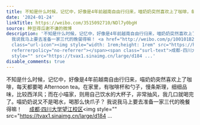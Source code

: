 ```yaml
---
title: 不知是什么时候，记忆中，好像是4年前越南自由行归来，喵奶奶突然喜欢上了咖啡，每天都要喝 Afternoon tea。在家里，有咖啡杯和勺子，慢条斯理，细细品味，比较...
date: '2024-01-24'
linkTitle: https://weibo.com/3515092710/NDl7y0bgH
source: 种豆得瓜谢不谦的微博
description: '不知是什么时候，记忆中，好像是4年前越南自由行归来，喵奶奶突然喜欢上了咖啡，每天都要喝 Afternoon tea。在家里，有咖啡杯和勺子，慢条斯理，细细品味，比较西洋风；而在小喵家，则用自己饮水的大杯子，非常抽风，我几口就喝完了。喵奶奶说又不是喝水，喝那么快爪子？
  我说我马上要去准备一家三代的晚餐得嘛！ <a href="http://weibo.com/p/100101B2094757D06AABFD4098" data-hide=""><span
  class="url-icon"><img style="width: 1rem;height: 1rem" src="https://h5.sinaimg.cn/upload/2015/09/25/3/timeline_card_small_location_default.png"
  referrerpolicy="no-referrer"></span><span class="surl-text">成都·四川大学望江校区</span></a><img
  style="" src="https://tvax1.sinaimg.cn/large/d184 ...'
disable_comments: true
---
```

不知是什么时候，记忆中，好像是4年前越南自由行归来，喵奶奶突然喜欢上了咖啡，每天都要喝 Afternoon tea。在家里，有咖啡杯和勺子，慢条斯理，细细品味，比较西洋风；而在小喵家，则用自己饮水的大杯子，非常抽风，我几口就喝完了。喵奶奶说又不是喝水，喝那么快爪子？ 我说我马上要去准备一家三代的晚餐得嘛！ <a href="http://weibo.com/p/100101B2094757D06AABFD4098" data-hide=""><span class="url-icon"><img style="width: 1rem;height: 1rem" src="https://h5.sinaimg.cn/upload/2015/09/25/3/timeline_card_small_location_default.png" referrerpolicy="no-referrer"></span><span class="surl-text">成都·四川大学望江校区</span></a><img style="" src="https://tvax1.sinaimg.cn/large/d184 ...